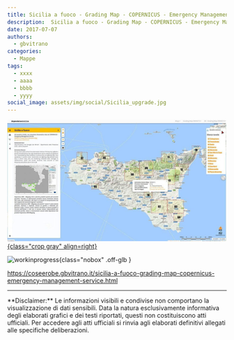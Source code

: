 ```yaml
---
title: Sicilia a fuoco - Grading Map - COPERNICUS - Emergency Management Service
description:  Sicilia a fuoco - Grading Map - COPERNICUS - Emergency Management Service
date: 2017-07-07
authors:
  - gbvitrano
categories:
  - Mappe
tags:
  - xxxx
  - aaaa
  - bbbb
  - yyyy
social_image: assets/img/social/Sicilia_upgrade.jpg
--- 
```

<style>.md-typeset code { background-color: #fff0;} 
</style>
[![Sicilia_upgrade](Sicilia_upgrade.jpg "Sicilia a fuoco - Grading Map - COPERNICUS - Emergency Management Service" ){class="crop gray" align=right}](index.md) 

![workinprogress](https://coseerobe.it/assets/img/workinprogress.jpg "Work in progress"){class="nobox" .off-glb }

https://coseerobe.gbvitrano.it/sicilia-a-fuoco-grading-map-copernicus-emergency-management-service.html

<hr>
**Disclaimer:** Le informazioni visibili e condivise non comportano la visualizzazione di dati sensibili. Data la natura esclusivamente informativa degli elaborati grafici e dei testi riportati, questi non costituiscono atti ufficiali. Per accedere agli atti ufficiali si rinvia agli elaborati definitivi allegati alle specifiche deliberazioni.